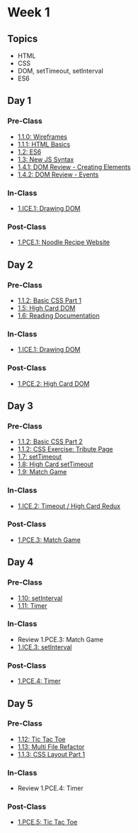 # Week 1

## Topics

* HTML
* CSS
* DOM, setTimeout, setInterval
* ES6

## Day 1

### Pre-Class

* [1.1.0: Wireframes](../../1-front-end-basics/1.1-html-and-css/1.1.0-wireframes.md)
* [1.1.1: HTML Basics](../../1-front-end-basics/1.1-html-and-css/1.1.1-basic-html.md)
* [1.2: ES6](../../1-front-end-basics/1.2-es6-basics.md)
* [1.3: New JS Syntax](../../1-front-end-basics/1.3-new-js-syntax.md)
* [1.4.1: DOM Review - Creating Elements](../../1-front-end-basics/1.4-dom-review/1.4.1-creating-elements.md)
* [1.4.2: DOM Review - Events](../../1-front-end-basics/1.4-dom-review/1.4.2-events.md)

### In-Class

* [1.ICE.1: Drawing DOM](../../1-front-end-basics/1.ice-in-class-exercises/1.ice.1-drawing-dom.md)

### Post-Class

* [1.PCE.1: Noodle Recipe Website](../../1-front-end-basics/1.pce-post-class-exercises/1.pce.1-noodles.md)

## Day 2

### Pre-Class

* [1.1.2: Basic CSS Part 1](../../1-front-end-basics/1.1-html-and-css/1.1.2-basic-css.md#part-1)
* [1.5: High Card DOM](../../1-front-end-basics/1.5-high-card-dom.md)
* [1.6: Reading Documentation](../../1-front-end-basics/1.6-reading-documentation.md)

### In-Class

* [1.ICE.1: Drawing DOM](../../1-front-end-basics/1.ice-in-class-exercises/1.ice.1-drawing-dom.md)

### Post-Class

* [1.PCE.2: High Card DOM](../../1-front-end-basics/1.pce-post-class-exercises/1.pce.2-high-card-dom.md)

## Day 3

### Pre-Class

* [1.1.2: Basic CSS Part 2](../../1-front-end-basics/1.1-html-and-css/1.1.2-basic-css.md#part-2)
* [1.1.2: CSS Exercise: Tribute Page](../../1-front-end-basics/1.1-html-and-css/1.1.2-basic-css.md#html-css-exercise-1-tribute-page)
* [1.7: setTimeout](../../1-front-end-basics/1.7-settimeout.md)
* [1.8: High Card setTimeout](../../1-front-end-basics/1.8-high-card-settimeout.md)
* [1.9: Match Game](../../1-front-end-basics/1.9-match-game.md)

### In-Class

* [1.ICE.2: Timeout / High Card Redux](../../1-front-end-basics/1.ice-in-class-exercises/1.ice.2-high-card-redux.md)

### Post-Class

* [1.PCE.3: Match Game](../../1-front-end-basics/1.pce-post-class-exercises/1.pce.3-match-game.md)

## Day 4

### Pre-Class

* [1.10: setInterval](../../1-front-end-basics/1.10-setinterval.md)
* [1.11: Timer](../../1-front-end-basics/1.11-timer.md)

### In-Class

* Review 1.PCE.3: Match Game
* [1.ICE.3: setInterval](../../1-front-end-basics/1.ice-in-class-exercises/1.ice.3-setinterval.md)

### Post-Class

* [1.PCE.4: Timer](../../1-front-end-basics/1.pce-post-class-exercises/1.pce.4-timer.md)

## Day 5

### Pre-Class

* [1.12: Tic Tac Toe](../../1-front-end-basics/1.12-tic-tac-toe.md)
* [1.13: Multi File Refactor](../../1-front-end-basics/1.13-multi-file-refactor.md)
* [1.1.3: CSS Layout Part 1](../../1-front-end-basics/1.1-html-and-css/1.1.3-css-layout.md#part-1)

### In-Class

* Review 1.PCE.4: Timer

### Post-Class

* [1.PCE.5: Tic Tac Toe](../../1-front-end-basics/1.pce-post-class-exercises/1.pce.5-tic-tac-toe.md)

